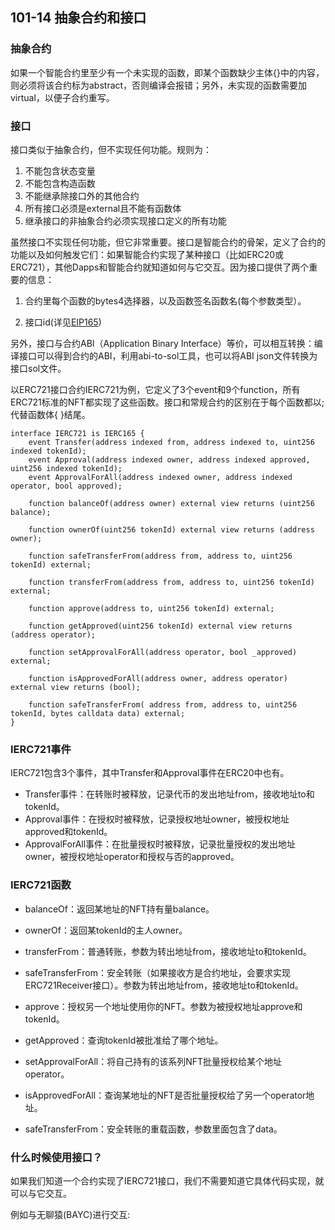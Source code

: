 ## 101-14 抽象合约和接口

### 抽象合约
如果一个智能合约里至少有一个未实现的函数，即某个函数缺少主体{}中的内容，则必须将该合约标为abstract，否则编译会报错；另外，未实现的函数需要加virtual，以便子合约重写。

### 接口
接口类似于抽象合约，但不实现任何功能。规则为：  
1. 不能包含状态变量
2. 不能包含构造函数
3. 不能继承除接口外的其他合约
4. 所有接口必须是external且不能有函数体
5. 继承接口的非抽象合约必须实现接口定义的所有功能

虽然接口不实现任何功能，但它非常重要。接口是智能合约的骨架，定义了合约的功能以及如何触发它们：如果智能合约实现了某种接口（比如ERC20或ERC721），其他Dapps和智能合约就知道如何与它交互。因为接口提供了两个重要的信息：

1. 合约里每个函数的bytes4选择器，以及函数签名函数名(每个参数类型）。

2. 接口id(详见[EIP165](https://eips.ethereum.org/EIPS/eip-165))

另外，接口与合约ABI（Application Binary Interface）等价，可以相互转换：编译接口可以得到合约的ABI，利用abi-to-sol工具，也可以将ABI json文件转换为接口sol文件。

以ERC721接口合约IERC721为例，它定义了3个event和9个function，所有ERC721标准的NFT都实现了这些函数。接口和常规合约的区别在于每个函数都以;代替函数体{ }结尾。

```solidity
interface IERC721 is IERC165 {
    event Transfer(address indexed from, address indexed to, uint256 indexed tokenId);
    event Approval(address indexed owner, address indexed approved, uint256 indexed tokenId);
    event ApprovalForAll(address indexed owner, address indexed operator, bool approved);
    
    function balanceOf(address owner) external view returns (uint256 balance);

    function ownerOf(uint256 tokenId) external view returns (address owner);

    function safeTransferFrom(address from, address to, uint256 tokenId) external;

    function transferFrom(address from, address to, uint256 tokenId) external;

    function approve(address to, uint256 tokenId) external;

    function getApproved(uint256 tokenId) external view returns (address operator);

    function setApprovalForAll(address operator, bool _approved) external;

    function isApprovedForAll(address owner, address operator) external view returns (bool);

    function safeTransferFrom( address from, address to, uint256 tokenId, bytes calldata data) external;
}
```

### IERC721事件
IERC721包含3个事件，其中Transfer和Approval事件在ERC20中也有。

- Transfer事件：在转账时被释放，记录代币的发出地址from，接收地址to和tokenId。
- Approval事件：在授权时被释放，记录授权地址owner，被授权地址approved和tokenId。
- ApprovalForAll事件：在批量授权时被释放，记录批量授权的发出地址owner，被授权地址operator和授权与否的approved。

### IERC721函数
- balanceOf：返回某地址的NFT持有量balance。
- ownerOf：返回某tokenId的主人owner。
- transferFrom：普通转账，参数为转出地址from，接收地址to和tokenId。
- safeTransferFrom：安全转账（如果接收方是合约地址，会要求实现ERC721Receiver接口）。参数为转出地址from，接收地址to和tokenId。

- approve：授权另一个地址使用你的NFT。参数为被授权地址approve和tokenId。
- getApproved：查询tokenId被批准给了哪个地址。
- setApprovalForAll：将自己持有的该系列NFT批量授权给某个地址operator。
- isApprovedForAll：查询某地址的NFT是否批量授权给了另一个operator地址。
- safeTransferFrom：安全转账的重载函数，参数里面包含了data。

### 什么时候使用接口？
如果我们知道一个合约实现了IERC721接口，我们不需要知道它具体代码实现，就可以与它交互。

例如与无聊猿(BAYC)进行交互:
```solidity